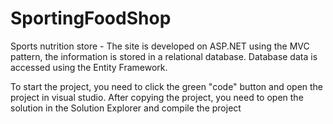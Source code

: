 # SportingFoodShop
Sports nutrition store - The site is developed on ASP.NET using the MVC pattern, the information is stored in a relational database. 
Database data is accessed using the Entity Framework.

To start the project, you need to click the green "code" button and open the project in visual studio. 
After copying the project, you need to open the solution in the Solution Explorer and compile the project
